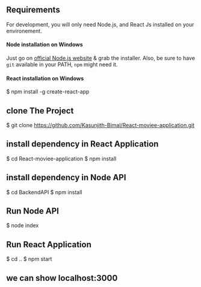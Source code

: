 ## Requirements

For development, you will only need Node.js, and React Js installed on your environement.

#### Node installation on Windows

Just go on [official Node.js website](http://nodejs.org/) & grab the installer.
Also, be sure to have `git` available in your PATH, `npm` might need it.

#### React  installation on Windows

$ npm install -g create-react-app


## clone The Project 
$ git clone https://github.com/Kasunjith-Bimal/React-moviee-application.git

## install dependency in React Application 

$ cd React-moviee-application
$ npm install

## install dependency in Node API

$ cd BackendAPI
$ npm install

## Run Node API 

$ node index 

## Run React Application 

$ cd ..
$ npm start 

## we can show localhost:3000
